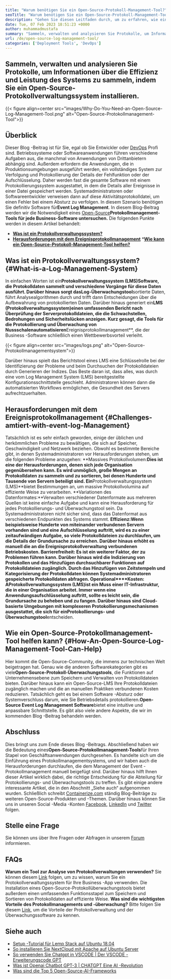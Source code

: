 ```yaml
---
title: "Warum benötigen Sie ein Open-Source-Protokoll-Management-Tool?" 
seoTitle: "Warum benötigen Sie ein Open-Source-Protokoll-Management-Tool?" 
description: "Gehen Sie diesen Leitfaden durch, um zu erfahren, wie ein Open-Source-Protokollmanagement-Tool Ihnen bei der Protokollsammlung und Verwaltung Ihrer Unternehmenssoftware zugute kommen kann." 
date: Tue, 07 Feb 2023 18:51:23 +0000
author: muhammadmustafa
summary: "Sammeln, verwalten und analysieren Sie Protokolle, um Informationen über die Effizienz und Leistung des Systems zu sammeln, indem Sie ein Open-Source-Protokollverwaltungssystem installieren." 
url: /de/open-source-log-management-tool/
categories: ['Deployment Tools', 'DevOps']
---
```


## Sammeln, verwalten und analysieren Sie Protokolle, um Informationen über die Effizienz und Leistung des Systems zu sammeln, indem Sie ein Open-Source-Protokollverwaltungssystem installieren.

{{< figure align=center src="images/Why-Do-You-Need-an-Open-Source-Log-Management-Tool.png" alt="Open-Source-Protokollmanagement-Tool">}}


## Überblick
Dieser Blog -Beitrag ist für Sie, egal ob Sie Entwickler oder [DevOps][1] Profi sind. Betriebssysteme oder Softwareanwendungen führen verschiedene Aufgaben aus, die manchmal von Anwendungen von Drittanbietern abhängig sind. Außerdem erfordern die Anwendungen, die in Produktionsumgebungen ausgeführt werden, ein vollständiges System zur Verfolgung und Protokollierung der Details der Fehlfunktion oder der Aufschlüsselung. Daher werden fast die gesamte Software mit einem Protokollierungssystem ausgestattet, in dem die Details aller Ereignisse in einer Datei gespeichert werden. Systemadministratoren oder Softwareentwickler verweisen dann auf diese Aktivitätsprotokolldatei, um einen Fehler bei einem Absturz zu verfolgen. In diesem Szenario benötigen Sie definitiv Software für**Event Log Management**. In diesem Blog-Beitrag werden wir die Notwendigkeit eines [Open-Source][2]**Protokollmanagement-Tools für jede Business-Software untersuchen.**
Die folgenden Punkte werden in diesem Artikel behandelt:
* [**Was ist ein Protokollverwaltungssystem?**][3]
* [**Herausforderungen mit dem Ereignisprotokollmanagement**][4]
***[Wie kann ein Open-Source-Protokoll-Management-Tool helfen?][5]**

## Was ist ein Protokollverwaltungssystem? {#What-is-a-Log-Management-System}
In einfachen Worten ist ein**Protokollverwaltungssystem (LMS)**Software, die Protokolldaten sammelt und verschiedene Vorgänge für diese Daten ausführt. Darüber hinaus sorgt das**Log-Überwachungstool**sortierte Daten, führt Analysealgorithmen durch und trifft dann Entscheidungen über die Aufbewahrung von protokollierten Daten. Darüber hinaus generiert ein**LMS (Protokollverwaltungssystem)**einen umfassenden Bericht nach Überprüfung der Serverprotokolldateien, die die Schwachstellen, Bedrohungen und Sicherheitslücken anzeigen. Kurz gesagt, die Tools für die Protokollierung und Überwachung von Nussschalen**automatisieren**Ereignisprotokollmanagement**, die der Business -Software schließlich einen Wettbewerbsvorteil verleiht.

{{< figure align=center src="images/logs.png" alt="Open-Source-Protokollmanagementsystem">}}

Darüber hinaus spielt das Berichtstool eines LMS eine Schlüsselrolle bei der Identifizierung der Probleme und beim Durchsuchen der Protokolldateien durch Generieren der Indizes. Das Beste daran ist, dass alles, was durch eine vom Log Management System (LMS) bereitgestellte Konfigurationsschnittstelle geschieht. Administratoren können dann die automatisierten Workflows ermöglichen, die Gesundheit des Servers aufrechtzuerhalten.

## Herausforderungen mit dem Ereignisprotokollmanagement {#Challenges-amtiert-with-event-log-Management}
Tatsächlich ist es sehr einfach geworden, einige der üblichen und herkömmlichen Probleme zu bewältigen, die sich auf Speicher, Geschwindigkeit und Netzwerk beziehen. Obwohl es bestimmte Bereiche gibt, in denen Systemadministratoren vor Herausforderungen stehen, um die folgenden Probleme anzugehen:
**Massives Protokollvolumen:**Dies ist eine der Herausforderungen, denen sich jede Organisation gegenübersehen kann. Es wird unmöglich, große Mengen an Protokolldaten zu sammeln und zu sortieren, bei denen Hunderte und Tausende von Servern beteiligt sind. Ein**Protokollverwaltungssystem (LMS)**bietet Bestimmungen an, um massive Protokollvolumina auf effiziente Weise zu verarbeiten.
**Variationen des Datenformates:**Verwalten verschiedener Datenformate aus mehreren Quellen ist keine einfache Aufgabe und kann eine Herausforderung für jedes Protokollierungs- und Überwachungstool sein. Da Systemadministratoren nicht sicher sind, dass das Datenformat aus verschiedenen Endpunkten des Systems stammt.
**Effizienz:**Wenn beispielsweise Hunderte von miteinander verbundenen Servern vorhanden sind und eine Aufschlüsselung auftritt, wird es zu einer zeitaufwändigen Aufgabe, so viele Protokolldateien zu durchlaufen, um die Details der Grundursache zu erreichen. Darüber hinaus erhöht es manuell die an die Ereignisprotokollverwaltung verbundenen Betriebskosten.
**Barrierefreiheit**: Es ist ein weiterer Faktor, der zu Problemen führen kann. Darüber hinaus wird die Indizierung von Protokollen und das Hinzufügen durchsuchbarer Funktionen auf Protokolldateien zugänglich. Durch das Hinzufügen von Zeitstempeln und Kategorisierung der Protokolldaten können Systemadministratoren gespeicherte Protokolldaten abfragen.
**Operational****Kosten**: A**Protokollverwaltungssystem (LMS)**ist ein Muss einer IT-Infrastruktur, die in einer Organisation arbeitet. Immer wenn eine Anwendungsaufschlüsselung auftritt, sollte es leicht sein, die Grundursache zu beheben und zu fangen. Darüber hinaus sind Cloud-basierte Umgebungen mit komplexeren Protokollierungsmechanismen ausgestattet, die sich für ein**Protokollierungs- und Überwachungstool**entscheiden.

## Wie ein Open-Source-Protokollmanagement-Tool helfen kann? {#How-An-Open-Source-Log-Management-Tool-Can-Help}
Hier kommt die Open-Source-Community, die immens zur technischen Welt beigetragen hat. Genau wie die anderen Softwarekategorien gibt es viele**Open-Source-Protokoll-Überwachungstools**, die Funktionen auf Unternehmensebene zum Speichern und Verwalten von Protokolldateien bieten. Darüber hinaus kann ein Open-Source-LMS Ihre Protokolldateien zugänglich machen und die an manuellen Praktiken verbundenen Kosten reduzieren.
Tatsächlich geht es bei einem Software -Absturz oder Systemverschluss darum, wie Sie Betriebsdetails protokollieren.**Open-Source Event Log Management Software**bietet eine intuitive und anpassbare Schnittstelle. Es gibt also viele andere Aspekte, die wir im kommenden Blog -Beitrag behandeln werden.

## Abschluss
Dies bringt uns zum Ende dieses Blog -Beitrags. Abschließend haben wir die Bedeutung eines**Open-Source-Protokollmanagement-Tools**für Ihren Stapel von Geschäftsanwendungen durchgesehen. Es handelte sich um die Einführung eines Protokollmanagementsystems, und wir haben auch die Herausforderungen durchlaufen, die dem Management der Event -Protokollmanagement manuell beigefügt sind. Darüber hinaus hilft Ihnen dieser Artikel wirklich dabei, die richtige Entscheidung für die Abteilung für Protokollierungs- und Überwachungstools zu treffen. Es gibt einige andere interessante Artikel, die in den Abschnitt „Siehe auch“ aufgenommen wurden.
Schließlich schreibt [Containerize.com][6] ständig Blog-Beiträge zu weiteren Open-Source-Produkten und -Themen. Darüber hinaus können Sie uns in unseren Social -Media -Konten [Facebook][7], [LinkedIn][8] und [Twitter][9] folgen.

## Stelle eine Frage
Sie können uns über Ihre Fragen oder Abfragen in unserem [Forum][10] informieren.

## FAQs
**Warum ein Tool zur Analyse von Protokollverwaltungen verwenden?**
Sie können diesem [Link][3] folgen, um zu wissen, warum Sie ein Protokollverwaltungssystem für Ihre Business -App verwenden. Die Installation eines Open-Source-Protokollüberwachungstools bietet außerdem einen umfassenden Funktionsstapel zum Speichern und Sortieren von Protokolldaten auf effiziente Weise.
**Was sind die wichtigsten Vorteile des Protokollmanagements und -überwachung?**
Bitte folgen Sie diesem [Link][5], um die Vorteile der Protokollverwaltung und der Überwachungssoftware zu kennen.

## Siehe auch
  * [Setup -Tutorial für Lemp Stack auf Ubuntu 18.04][11]
  * [So installieren Sie NextCloud mit Apache auf Ubuntu Server][12]
  * [So verwenden Sie Chatgpt in VSCODE | Der VSCODE -Erweiterungscode GPT][13]
  * [Was ist Openai Chatbot GPT-3 | CHATGPT Eine AI -Revolution][14]
  * [Was sind die Top 5 Open-Source-AI-Frameworks][15]

  
[1]: https://products.containerize.com/devops/
[2]: https://products.containerize.com/
[3]: #What-is-a-Log-Management-System
[4]: #Challenges-attached-with-Event-Log-Management
[5]: #How-an-open-source-Log-Management-Tool-can-help
[6]: https://www.containerize.com/
[7]: https://web.facebook.com/containerize
[8]: https://www.linkedin.com/company/containerize/
[9]: https://twitter.com/containerize_co
[10]: https://forum.containerize.com/
[11]: https://blog.containerize.com/web-server-solution-stack/setup-tutorial-for-lemp-stack-on-ubuntu-18-04/
[12]: https://blog.containerize.com/backup-and-sync-software/how-to-install-nextcloud-with-apache-on-ubuntu-server/
[13]: https://blog.containerize.com/artificial-intelligence/how-to-use-chatgpt-in-vscode-the-vscode-extension-codegpt/
[14]: https://blog.containerize.com/artificial-intelligence/what-is-openai-chatbot-gpt-3-chatgpt-an-ai-revolution/
[15]: https://blog.containerize.com/artificial-intelligence/top-5-open-source-ai-frameworks/
